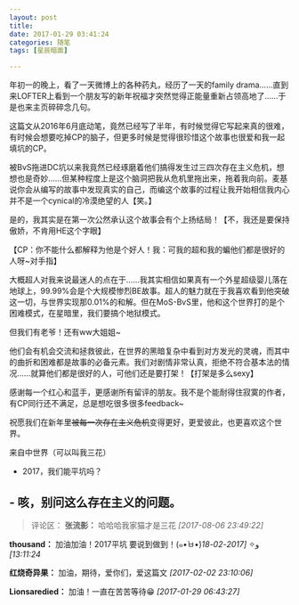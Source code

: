 ```yaml
---
layout: post
title: 
date: 2017-01-29 03:41:24
categories: 随笔
tags: [星辰暗面]

---
```

年初一的晚上，看了一天微博上的各种药丸，经历了一天的family drama……直到来LOFTER上看到一个朋友写的新年祝福才突然觉得正能量重新占领高地了……于是也来主页碎碎念几句。

这篇文从2016年6月底动笔，竟然已经写了半年，有时候觉得它写起来真的很难，有时候会想要吃掉CP的脑子，但更多时候是觉得很珍惜这个故事也很爱和我一起填坑的CP。

被BvS拖进DC坑以来我竟然已经琢磨着他们搞得发生过三四次存在主义危机，想想也是奇妙……但某种程度上是这个脑洞把我从危机里拖出来，拖着我向前。麦基说你会从编写的故事中发现真实的自己，而编这个故事的过程让我开始相信我内心并不是一个cynical的冷漠绝望的人【笑。】

是的，我其实是在第一次公然承认这个故事会有个上扬结局！【不，我还是要保持傲娇，不肯用HE这个字眼】

【CP：你不能什么都解释为他是个好人！我：可我的超和我的蝙他们都是很好的人呀~对手指】

大概超人对我来说最迷人的点在于……我其实相信如果真有一个外星超级婴儿落在地球上，99.99%会是个大规模惨烈BE故事。超人的魅力就在于我喜欢看到他突破这一切，与世界实现那0.01%的和解。但在MoS-BvS里，他和这个世界打的是个困难模式，在星暗里，我们要搞个地狱模式。  

但我们有老爷！还有ww大姐姐~

他们会有机会交流和拯救彼此，在世界的黑暗复杂中看到对方发光的灵魂，而其中的曲折和困难都是故事的必备元素。我们对剧情非常认真，拒绝不符合基本法的情况……就算他们都是很好的人，可他们还是要打架！【打架是多么sexy】

感谢每一个红心和蓝手，更感谢所有留评的朋友。我不是个能耐得住寂寞的作者，有CP同行还不满足，总是想吃很多很多feedback~   

祝愿我们在新年里<span style="text-decoration:line-through;">被每一次存在主义危机</span>变得更好，更爱彼此，也更喜欢这个世界。

来自中世界（可以叫我三花）

- 2017，我们能平坑吗？

- 咳，别问这么存在主义的问题。
---
>评论区：
>**张流影：** 哈哈哈我家猫才是三花  *[2017-08-06 23:49:22]*
>
**thousand：** 加油加油！2017平坑 要说到做到！(๑•̀ㅂ•́)و✧  *[2017-02-18 13:11:24]*
>
**红烧奇异果：** 加油，期待，爱你们，爱这篇文  *[2017-02-02 23:10:06]*
>
**Lionsaredied：** 加油！一直在苦苦等待😁  *[2017-01-29 06:43:27]*
>
